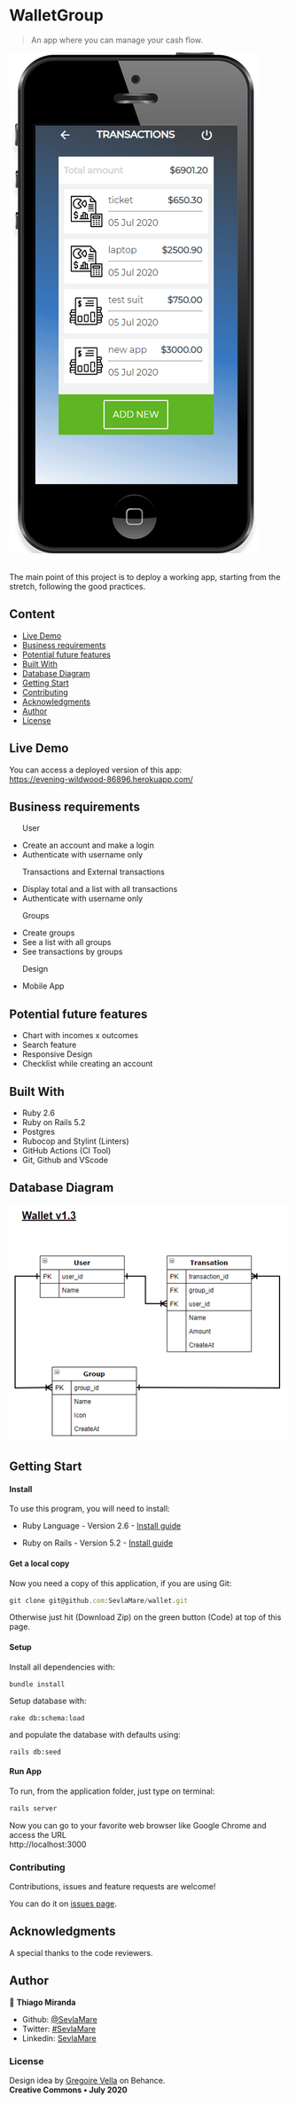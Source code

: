 # WalletGroup
> An app where you can manage your cash flow.

![screenshot](docs/screenshot.png)

<br>The main point of this project is to deploy a working app, starting from the stretch, following the good practices.<br>

## Content

* [Live Demo](#live-demo)
* [Business requirements](#business-requirements)
* [Potential future features](#potential-future-features)
* [Built With](#built-with)
* [Database Diagram](#database-diagram)
* [Getting Start](#getting-start)
* [Contributing](#contributing)
* [Acknowledgments](#acknowledgments)
* [Author](#author)
* [License](#license)

## Live Demo
You can access a deployed version of this app:<br>
https://evening-wildwood-86896.herokuapp.com/

## Business requirements

<ul>
  <p>User</p>
  <li>Create an account and make a login</li>
  <li>Authenticate with username only</li>
</ul>

<ul>
  <p>Transactions and External transactions</p>
  <li>Display total and a list with all transactions</li>
  <li>Authenticate with username only</li>
</ul>

<ul>
  <p>Groups</p>
  <li>Create groups</li>
  <li>See a list with all groups</li>
  <li>See transactions by groups</li>
</ul>

<ul>
  <p>Design</p>
  <li>Mobile App</li>
</ul>


## Potential future features
<ul>
  <li>Chart with incomes x outcomes</li>
  <li>Search feature</li>
  <li>Responsive Design</li>
  <li>Checklist while creating an account</li>
</ul>

## Built With

- Ruby 2.6 <br>
- Ruby on Rails 5.2 <br>
- Postgres <br>
- Rubocop and Stylint (Linters) <br>
- GitHub Actions (CI Tool) <br>
- Git, Github and VScode <br>

## Database Diagram
![erd](docs/diagram.png)


## Getting Start

#### Install
To use this program, you will need to install:
* Ruby Language - Version 2.6 - [Install guide](https://www.ruby-lang.org/en/documentation/installation/)

* Ruby on Rails - Version 5.2 - [Install guide](https://guides.rubyonrails.org/v5.0/getting_started.html#installing-rails)


#### Get a local copy
Now you need a copy of this application, if you are using Git:
```js
git clone git@github.com:SevlaMare/wallet.git
```
Otherwise just hit (Download Zip) on the green button (Code) at top of this page.


#### Setup

Install all dependencies with:

```
bundle install
```

Setup database with:

```
rake db:schema:load
```
and populate the database with defaults using:
```
rails db:seed
```

#### Run App
To run, from the application folder, just type on terminal:
```js
rails server
```
Now you can go to your favorite web browser like Google Chrome and access the URL
<br> http://localhost:3000

### Contributing

Contributions, issues and feature requests are welcome!

You can do it on [issues page](issues/).

## Acknowledgments

A special thanks to the code reviewers.

## Author

👤 **Thiago Miranda**

- Github: [@SevlaMare](https://github.com/SevlaMare)
- Twitter: [#SevlaMare](https://twitter.com/SevlaMare)
- Linkedin: [SevlaMare](https://www.linkedin.com/in/sevla-mare)

### License
Design idea by [Gregoire Vella](https://www.behance.net/gregoirevella) on Behance.<br>
<strong>Creative Commons • July 2020</strong>
